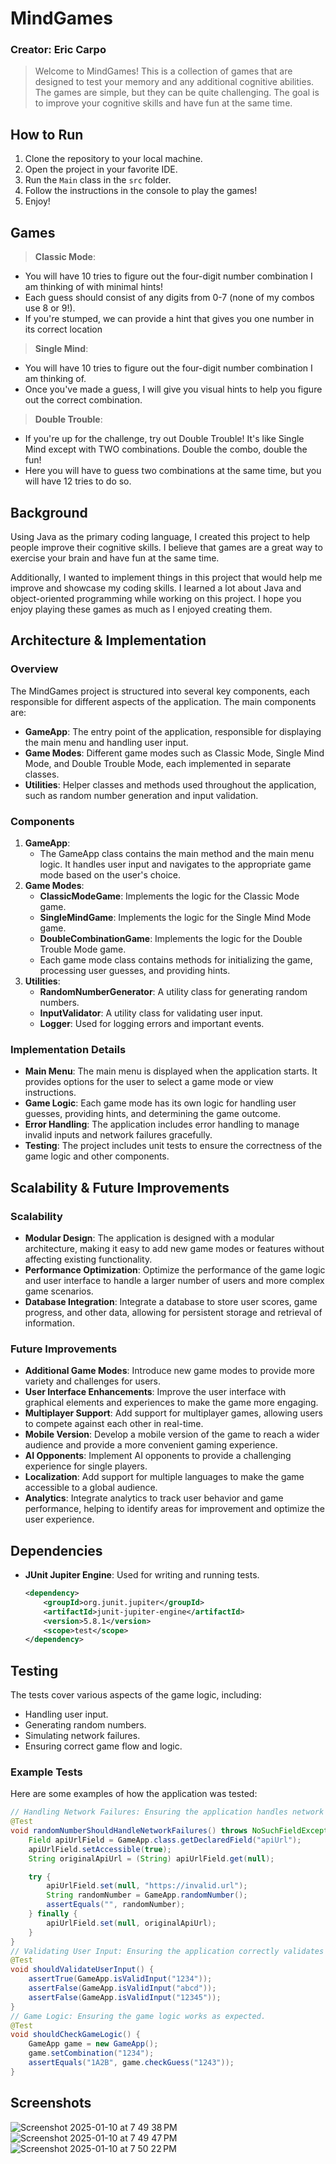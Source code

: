 # MindGames
### Creator: Eric Carpo

> Welcome to MindGames! This is a collection of games that are designed to test your memory and any additional cognitive abilities. 
> The games are simple, but they can be quite challenging. The goal is to improve your cognitive skills and have fun at the same time.
>
## How to Run

1. Clone the repository to your local machine.
2. Open the project in your favorite IDE.
3. Run the `Main` class in the `src` folder.
4. Follow the instructions in the console to play the games!
5. Enjoy!

## Games
>**Classic Mode**:
- You will have 10 tries to figure out the four-digit number combination I am thinking of with minimal hints! 
- Each guess should consist of any digits from 0-7 (none of my combos use 8 or 9!).
- If you're stumped, we can provide a hint that gives you one number in its correct location
> 
>**Single Mind**:
- You will have 10 tries to figure out the four-digit number combination I am thinking of. 
- Once you've made a guess, I will give you visual hints to help you figure out the correct combination.
>
>**Double Trouble**:
- If you're up for the challenge, try out Double Trouble! It's like Single Mind except with TWO combinations. Double the combo, double the fun! 
- Here you will have to guess two combinations at the same time, but you will have 12 tries to do so.

## Background
Using Java as the primary coding language, I created this project to help people improve their cognitive skills. I believe that games are a great way to exercise your brain and have fun at the same time.  

Additionally, I wanted to implement things in this project that would help me improve and showcase my coding skills. I learned a lot about Java and object-oriented programming while working on this project. I hope you enjoy playing these games as much as I enjoyed creating them.

## Architecture & Implementation
### Overview
The MindGames project is structured into several key components, each responsible for different aspects of the application. The main components are:
- **GameApp**: The entry point of the application, responsible for displaying the main menu and handling user input. 
- **Game Modes**: Different game modes such as Classic Mode, Single Mind Mode, and Double Trouble Mode, each implemented in separate classes.
- **Utilities**: Helper classes and methods used throughout the application, such as random number generation and input validation.
### Components
1. **GameApp**:
   - The GameApp class contains the main method and the main menu logic.
It handles user input and navigates to the appropriate game mode based on the user's choice.
2. **Game Modes**:  
   - **ClassicModeGame**: Implements the logic for the Classic Mode game.
   - **SingleMindGame**: Implements the logic for the Single Mind Mode game.
   - **DoubleCombinationGame**: Implements the logic for the Double Trouble Mode game.
   - Each game mode class contains methods for initializing the game, processing user guesses, and providing hints.
3. **Utilities**:  
   - **RandomNumberGenerator**: A utility class for generating random numbers.
   - **InputValidator**: A utility class for validating user input.
   - **Logger**: Used for logging errors and important events.
### Implementation Details
- **Main Menu**: The main menu is displayed when the application starts. It provides options for the user to select a game mode or view instructions.
- **Game Logic**: Each game mode has its own logic for handling user guesses, providing hints, and determining the game outcome.
- **Error Handling**: The application includes error handling to manage invalid inputs and network failures gracefully.
- **Testing**: The project includes unit tests to ensure the correctness of the game logic and other components.

## Scalability & Future Improvements
### Scalability
- **Modular Design**: The application is designed with a modular architecture, making it easy to add new game modes or features without affecting existing functionality.
- **Performance Optimization**: Optimize the performance of the game logic and user interface to handle a larger number of users and more complex game scenarios.
- **Database Integration**: Integrate a database to store user scores, game progress, and other data, allowing for persistent storage and retrieval of information.
 ### Future Improvements
 - **Additional Game Modes**: Introduce new game modes to provide more variety and challenges for users.
- **User Interface Enhancements**: Improve the user interface with graphical elements and experiences to make the game more engaging.
- **Multiplayer Support**: Add support for multiplayer games, allowing users to compete against each other in real-time.
- **Mobile Version**: Develop a mobile version of the game to reach a wider audience and provide a more convenient gaming experience.
- **AI Opponents**: Implement AI opponents to provide a challenging experience for single players.
- **Localization**: Add support for multiple languages to make the game accessible to a global audience.
- **Analytics**: Integrate analytics to track user behavior and game performance, helping to identify areas for improvement and optimize the user experience.

## Dependencies
- **JUnit Jupiter Engine**: Used for writing and running tests.
  ```xml
  <dependency>
      <groupId>org.junit.jupiter</groupId>
      <artifactId>junit-jupiter-engine</artifactId>
      <version>5.8.1</version>
      <scope>test</scope>
  </dependency>
  ```
## Testing
The tests cover various aspects of the game logic, including:
- Handling user input.
- Generating random numbers.
- Simulating network failures.
- Ensuring correct game flow and logic.
### Example Tests
Here are some examples of how the application was tested: 
```java
// Handling Network Failures: Ensuring the application handles network failures gracefully.
@Test
void randomNumberShouldHandleNetworkFailures() throws NoSuchFieldException, IllegalAccessException {
    Field apiUrlField = GameApp.class.getDeclaredField("apiUrl");
    apiUrlField.setAccessible(true);
    String originalApiUrl = (String) apiUrlField.get(null);

    try {
        apiUrlField.set(null, "https://invalid.url");
        String randomNumber = GameApp.randomNumber();
        assertEquals("", randomNumber);
    } finally {
        apiUrlField.set(null, originalApiUrl);
    }
}
// Validating User Input: Ensuring the application correctly validates user input.  
@Test
void shouldValidateUserInput() {
    assertTrue(GameApp.isValidInput("1234"));
    assertFalse(GameApp.isValidInput("abcd"));
    assertFalse(GameApp.isValidInput("12345"));
}
// Game Logic: Ensuring the game logic works as expected.  
@Test
void shouldCheckGameLogic() {
    GameApp game = new GameApp();
    game.setCombination("1234");
    assertEquals("1A2B", game.checkGuess("1243"));
}
```
## Screenshots
![Screenshot 2025-01-10 at 7 49 38 PM](https://github.com/user-attachments/assets/47cbd396-a8be-4653-8bd2-e09bac790690)
![Screenshot 2025-01-10 at 7 49 47 PM](https://github.com/user-attachments/assets/971d2e72-ee33-4f32-bddd-0cd8745ddf7f)
![Screenshot 2025-01-10 at 7 50 22 PM](https://github.com/user-attachments/assets/f40354d5-fc0a-45e5-8984-ac97b86771b2)

